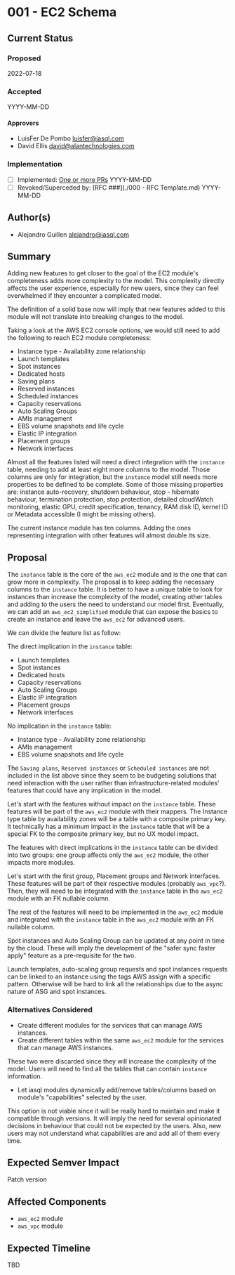 # 001 - EC2 Schema

## Current Status

### Proposed

2022-07-18

### Accepted

YYYY-MM-DD

#### Approvers

- LuisFer De Pombo <luisfer@iasql.com>
- David Ellis <david@alantechnologies.com>

### Implementation

- [ ] Implemented: [One or more PRs](https://github.com/iasql/iasql-engine/some-pr-link-here) YYYY-MM-DD
- [ ] Revoked/Superceded by: [RFC ###](./000 - RFC Template.md) YYYY-MM-DD

## Author(s)

- Alejandro Guillen <alejandro@iasql.com>

## Summary

Adding new features to get closer to the goal of the EC2 module's completeness adds more complexity to the model. This complexity directly affects the user experience, especially for new users, since they can feel overwhelmed if they encounter a complicated model.

The definition of a solid base now will imply that new features added to this module will not translate into breaking changes to the model.

Taking a look at the AWS EC2 console options, we would still need to add the following to reach EC2 module completeness:

- Instance type - Availability zone relationship
- Launch templates
- Spot instances
- Dedicated hosts
- Saving plans
- Reserved instances
- Scheduled instances
- Capacity reservations
- Auto Scaling Groups
- AMIs management
- EBS volume snapshots and life cycle
- Elastic IP integration
- Placement groups
- Network interfaces

Almost all the features listed will need a direct integration with the `instance` table, needing to add at least eight more columns to the model. Those columns are only for integration, but the `instance` model still needs more properties to be defined to be complete. Some of those missing properties are: instance auto-recovery, shutdown behaviour, stop - hibernate behaviour, termination protection, stop protection, detailed cloudWatch monitoring, elastic GPU, credit specification, tenancy, RAM disk ID, kernel ID or Metadata accessible (I might be missing others).

The current instance module has ten columns. Adding the ones representing integration with other features will almost double its size.

## Proposal

The `instance` table is the core of the `aws_ec2` module and is the one that can grow more in complexity. The proposal is to keep adding the necessary columns to the `instance` table. It is better to have a unique table to look for instances than increase the complexity of the model, creating other tables and adding to the users the need to understand our model first. Eventually, we can add an `aws_ec2_simplified` module that can expose the basics to create an instance and leave the `aws_ec2` for advanced users.

We can divide the feature list as follow:

The direct implication in the `instance` table:

- Launch templates
- Spot instances
- Dedicated hosts
- Capacity reservations
- Auto Scaling Groups
- Elastic IP integration
- Placement groups
- Network interfaces

No implication in the `instance` table:

- Instance type - Availability zone relationship
- AMIs management
- EBS volume snapshots and life cycle

The `Saving plans`, `Reserved instances` or `Scheduled instances` are not included in the list above since they seem to be budgeting solutions that need interaction with the user rather than infrastructure-related modules' features that could have any implication in the model.

Let's start with the features without impact on the `instance` table. These features will be part of the `aws_ec2` module with their mappers. The Instance type table by availability zones will be a table with a composite primary key. It technically has a minimum impact in the `instance` table that will be a special FK to the composite primary key, but no UX model impact.

The features with direct implications in the `instance` table can be divided into two groups: one group affects only the `aws_ec2` module, the other impacts more modules.

Let's start with the first group, Placement groups and Network interfaces. These features will be part of their respective modules (probably `aws_vpc`?). Then, they will need to be integrated with the `instance` table in the `aws_ec2` module with an FK nullable column.

The rest of the features will need to be implemented in the `aws_ec2` module and integrated with the `instance` table in the `aws_ec2` module with an FK nullable column.

Spot instances and Auto Scaling Group can be updated at any point in time by the cloud. These will imply the development of the "safer sync faster apply" feature as a pre-requisite for the two.

Launch templates, auto-scaling group requests and spot instances requests can be linked to an instance using the tags AWS assign with a specific pattern. Otherwise will be hard to link all the relationships due to the async nature of ASG and spot instances.

### Alternatives Considered

- Create different modules for the services that can manage AWS instances.
- Create different tables within the same `aws_ec2` module for the services that can manage AWS instances.

These two were discarded since they will increase the complexity of the model. Users will need to find all the tables that can contain `instance` information.

- Let iasql modules dynamically add/remove tables/columns based on module's "capabilities" selected by the user.

This option is not viable since it will be really hard to maintain and make it compatible through versions. It will imply the need for several opinionated decisions in behaviour that could not be expected by the users. Also, new users may not understand what capabilities are and add all of them every time.

## Expected Semver Impact

Patch version

## Affected Components

- `aws_ec2` module
- `aws_vpc` module

## Expected Timeline

TBD
